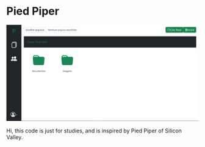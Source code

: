 # Pied Piper

![image info](images/screenshot.png)

Hi, this code is just for studies, and is inspired by Pied Piper of Silicon Valley.
